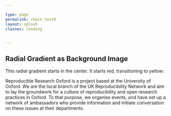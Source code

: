 ```yaml
---

type: page
permalink: /main_test9
layout: splash
classes: landing


---
```



<html>
<head>
<meta name="viewport" content="width=device-width, initial-scale=1">
<style>
.background {
    background: url("/new-theme/assets/images/dukehumphreys.jpg");
    position: relative;
    width: 100%;
    height: 100%;
}

.layer {
    background-color: rgba(248, 247, 216, 0.7);
    position: absolute;
    top: 0;
    left: 0;
    width: 100%;
    height: 100%;
}

.centered {
    position: absolute;
    top: 50%;
    left: 50%;
    transform: translate(-50%, -50%);
}
</style>
</head>
<body>

<h2>Radial Gradient as Background Image</h2>
<p>This radial gradient starts in the center. It starts red, transitioning to yellow:</p>

<div class="background">
    <div class="layer"></div>
    <div class="centered">Reproducible Research Oxford is a project based at the University of
    Oxford. We are the local branch of the UK Reproducibility Network and
    aim to lay the groundwork for a culture of reproducibility and open
    research practices in Oxford. To that purpose, we organise events, and
    have set up a network of ambassadors who provide information and
    initiate conversation on these issues at their departments.</div>
</div>

</body>
</html>
